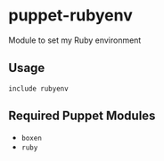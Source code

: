 puppet-rubyenv
===========

Module to set my Ruby environment

## Usage

```puppet
include rubyenv
```

## Required Puppet Modules

* `boxen`
* `ruby`

